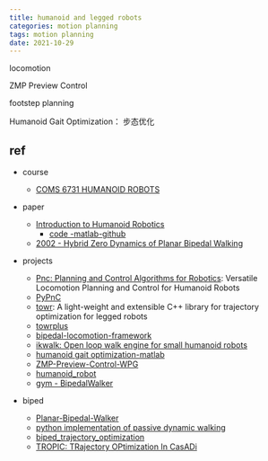 ```yaml
---
title: humanoid and legged robots
categories: motion planning
tags: motion planning
date: 2021-10-29
---
```


locomotion

ZMP Preview Control

footstep planning

Humanoid Gait Optimization： 步态优化

## ref

- course
    - [COMS 6731 HUMANOID ROBOTS](http://www.cs.columbia.edu/~allen/S19/)

- paper
    - [Introduction to Humanoid Robotics]()
        - [code -matlab-github](https://github.com/s-kajita/IntroductionToHumanoidRobotics)
    - [2002 - Hybrid Zero Dynamics of Planar Bipedal Walking](http://web.eecs.umich.edu/~grizzle/papers/Grizzle_Westervelt_HZD_IsidoriFest.pdf)

- projects
    - [Pnc: Planning and Control Algorithms for Robotics](https://github.com/junhyeokahn/PnC): Versatile Locomotion Planning and Control for Humanoid Robots
    - [PyPnC](https://github.com/junhyeokahn/PyPnC)
    - [towr](https://github.com/ethz-adrl/towr): A light-weight and extensible C++ library for trajectory optimization for legged robots
    - [towrplus](https://github.com/junhyeokahn/towr_plus)
    - [bipedal-locomotion-framework](https://ami-iit.github.io/bipedal-locomotion-framework/index.html)
    - [ikwalk: Open loop walk engine for small humanoid robots](https://github.com/Rhoban/IKWalk)
    - [humanoid gait optimization-matlab](https://github.com/felipheggaliza/HumanoidGaitOptimization)
    - [ZMP-Preview-Control-WPG](https://github.com/ekorudiawan/ZMP-Preview-Control-WPG)
    - [humanoid_robot](https://github.com/neka-nat/humanoid_robot)
    - [gym - BipedalWalker](https://github.com/openai/gym/wiki/BipedalWalker-v2)
- biped 
    - [Planar-Bipedal-Walker](https://github.com/YongxinJackGuo/Planar-Bipedal-Walker)
    - [python implementation of passive dynamic walking](https://github.com/hope-yao/Bipedal)
    - [biped_trajectory_optimization](https://github.com/IvLabs/biped_trajectory_optimization)
    - [TROPIC: TRajectory OPtimization In CasADi](https://github.com/fevrem/TROPIC)